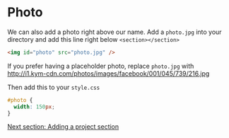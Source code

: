 # Photo

We can also add a photo right above our name. Add a `photo.jpg` into your
directory and add this line right below `<section></section>`

```html
<img id="photo" src="photo.jpg" />
```

If you prefer having a placeholder photo, replace `photo.jpg` with http://i1.kym-cdn.com/photos/images/facebook/001/045/739/216.jpg


Then add this to your `style.css`
```css
#photo {
  width: 150px;
}
```

[Next section: Adding a project section](https://github.com/andytechyon/andytechyon.github.io/blob/master/resources/09-Projects.md)
